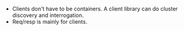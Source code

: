 * Clients don't have to be containers. A client library can do cluster discovery and interrogation.
* Req/resp is mainly for clients.
